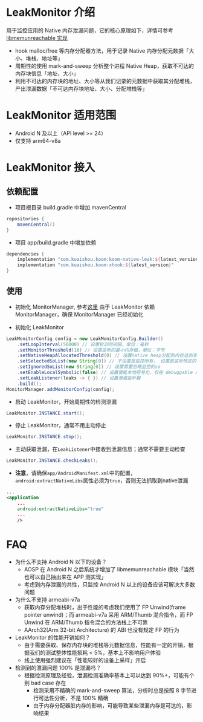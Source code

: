 # LeakMonitor 介绍

用于监控应用的 Native 内存泄漏问题，它的核心原理如下，详情可参考 [libmemunreachable 实现](https://android.googlesource.com/platform/system/memory/libmemunreachable/+/master/README.md)
- hook malloc/free 等内存分配器方法，用于记录 Native 内存分配元数据「大小、堆栈、地址等」
- 周期性的使用 mark-and-sweep 分析整个进程 Native Heap，获取不可达的内存块信息「地址、大小」
- 利用不可达的内存块的地址、大小等从我们记录的元数据中获取其分配堆栈，产出泄漏数据「不可达内存块地址、大小、分配堆栈等」

# LeakMonitor 适用范围
- Android N 及以上（API level >= 24）
- 仅支持 arm64-v8a

# LeakMonitor 接入
## 依赖配置
- 项目根目录 build.gradle 中增加 mavenCentral
```groovy
repositories {
    mavenCentral()
}
```
- 项目 app/build.gradle 中增加依赖
```groovy
dependencies {
    implementation "com.kuaishou.koom:koom-native-leak:${latest_version}"
    implementation "com.kuaishou.koom:xhook:${latest_version}"
}
```
## 使用
- 初始化 MonitorManager, 参考[这里](../koom-monitor-base/README.zh-CN.md)
由于 LeakMonitor 依赖 MonitorManager，确保 MonitorManager 已经初始化

- 初始化 LeakMonitor
```java
LeakMonitorConfig config = new LeakMonitorConfig.Builder()
    .setLoopInterval(50000) // 设置轮训的间隔，单位：毫秒
    .setMonitorThreshold(16) // 设置监听的最小内存值，单位：字节
    .setNativeHeapAllocatedThreshold(0) // 设置native heap分配的内存达到多少阈值开始监控，单位：字节
    .setSelectedSoList(new String[0]) // 不设置是监控所有， 设置是监听特定的so,  比如监控libcore.so 填写 libcore 不带.so
    .setIgnoredSoList(new String[0]) // 设置需要忽略监控的so
    .setEnableLocalSymbolic(false) // 设置使能本地符号化，仅在 debuggable apk 下有用，release 请关闭
    .setLeakListener(leaks -> { }) // 设置泄漏监听器
    .build();
MonitorManager.addMonitorConfig(config);
```
- 启动 LeakMonitor，开始周期性的检测泄漏
```java
LeakMonitor.INSTANCE.start();
```
- 停止 LeakMonitor，通常不用主动停止
```java
LeakMonitor.INSTANCE.stop();
```
- 主动获取泄漏，在`LeakListener`中接收到泄漏信息；通常不需要主动检查
```java
LeakMonitor.INSTANCE.checkLeaks();
```
- **注意**，请确保`app/AndroidManifest.xml`中的配置，`android:extractNativeLibs`属性必须为`true`，否则无法抓取到native泄漏
```xml
...
<application
    ...
    android:extractNativeLibs="true"
    ...
    />
```
# FAQ
- 为什么不支持 Android N 以下的设备？
    - AOSP 在 Android N 之后系统才增加了 libmemunreachable 模块「当然也可以自己抽出来在 APP 测实现」
    - 考虑到内存泄漏的共性，只监控 Android N 以上的设备应该可解决大多数问题
- 为什么不支持 armeabi-v7a
    - 获取内存分配堆栈时，出于性能的考虑我们使用了 FP Unwind(frame pointer unwind)；而 armeabi-v7a 采用 ARM/Thumb 混合指令，而 FP Unwind 在 ARM/Thumb 指令混合的方法栈上不可靠
    - AArch32(Arm 32-bit Architecture) 的 ABI 也没有规定 FP 的行为
- LeakMonitor 的性能开销如何？
    - 由于需要获取、保存内存块的堆栈等元数据信息，性能有一定的开销，根据我们的测试整体性能损耗 < 5%，基本上不影响用户体验
    - 线上使用强烈建议在「性能较好的设备上采样」开启
- 检测到的泄漏问题 100% 是泄漏吗？
    - 根据检测原理及经验，泄漏检测准确率基本上可以达到 90%+，可能有个别 bad case 存在
        - 检测采用不精确的 mark-and-sweep 算法，分析时总是按照 8 字节进行可达性分析，不是 100% 精确
        - 由于内存分配器脏内存的影响，可能导致某些泄漏内存是可达的，影响结果

